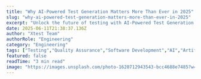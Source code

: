 ```yaml
---
title: "Why AI-Powered Test Generation Matters More Than Ever in 2025"
slug: "why-ai-powered-test-generation-matters-more-than-ever-in-2025"
excerpt: "Unlock the future of testing with AI-Powered Test Generation! Discover how this cutting-edge technology is revolutionizing quality assurance, saving time, and improving accuracy in software testing. Dont get left behind in this AI-driven era, dive in now!"
date: 2025-06-11T21:38:37.136Z
author: "Xtest Team"
authorRole: "Engineering"
category: "Engineering"
tags: ["Testing","Quality Assurance","Software Development","AI","Artificial Intelligence"]
featured: false
readTime: "3 min read"
image: "https://images.unsplash.com/photo-1620712943543-bcc4688e7485?w=1200&h=600&fit=crop"
---
```



